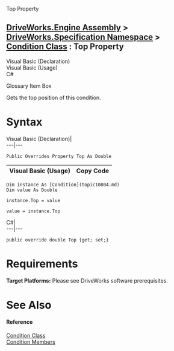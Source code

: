 Top Property   
  
[DriveWorks.Engine Assembly](topic2156.md) > [DriveWorks.Specification Namespace](topic10764.md) > [Condition Class](topic10804.md) : Top Property  
---  
  
Visual Basic (Declaration)    
Visual Basic (Usage)    
C# 

Glossary Item Box

Gets the top position of this condition. 

# Syntax

Visual Basic (Declaration)|   
---|---  
      
    
    Public Overrides Property Top As Double  
  
Visual Basic (Usage)| Copy Code  
---|---  
      
    
    Dim instance As [Condition](topic10804.md)
    Dim value As Double
     
    instance.Top = value
     
    value = instance.Top  
  
C#|   
---|---  
      
    
    public override double Top {get; set;}  
  
# Requirements

**Target Platforms:** Please see DriveWorks software prerequisites.

# See Also

#### Reference

[Condition Class](topic10804.md)   
[Condition Members](topic10805.md)


